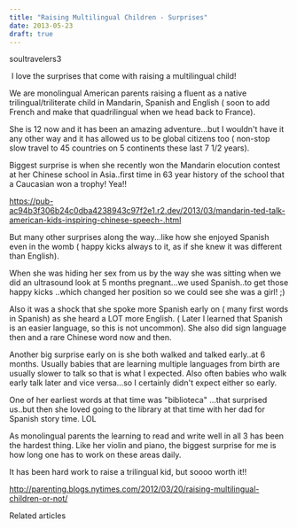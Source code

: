 ```yaml
---
title: "Raising Multilingual Children - Surprises"
date: 2013-05-23
draft: true
---
```


  
  
  
  
  

<!--more--> soultravelers3  
  
 I love the surprises that come with raising a multilingual child!  
  
We are monolingual American parents raising a fluent as a native trilingual/triliterate child in Mandarin, Spanish and English ( soon to add French and make that quadrilingual when we head back to France).  
  
She is 12 now and it has been an amazing adventure...but I wouldn't have it any other way and it has allowed us to be global citizens too ( non-stop slow travel to 45 countries on 5 continents these last 7 1/2 years).  
  
Biggest surprise is when she recently won the Mandarin elocution contest at her Chinese school in Asia..first time in 63 year history of the school that a Caucasian won a trophy! Yea!!  
  
https://pub-ac94b3f306b24c0dba4238943c97f2e1.r2.dev/2013/03/mandarin-ted-talk-american-kids-inspiring-chinese-speech-.html  
  
But many other surprises along the way...like how she enjoyed Spanish even in the womb ( happy kicks always to it, as if she knew it was different than English).  
  
When she was hiding her sex from us by the way she was sitting when we did an ultrasound look at 5 months pregnant...we used Spanish..to get those happy kicks ..which changed her position so we could see she was a girl! ;)  
  
Also it was a shock that she spoke more Spanish early on ( many first words in Spanish) as she heard a LOT more English. ( Later I learned that Spanish is an easier language, so this is not uncommon). She also did sign language then and a rare Chinese word now and then.  
  
Another big surprise early on is she both walked and talked early..at 6 months. Usually babies that are learning multiple languages from birth are usually slower to talk so that is what I expected. Also often babies who walk early talk later and vice versa...so I certainly didn't expect either so early.  
  
One of her earliest words at that time was "biblioteca" ...that surprised us..but then she loved going to the library at that time with her dad for Spanish story time. LOL  
  
As monolingual parents the learning to read and write well in all 3 has been the hardest thing. Like her violin and piano, the biggest surprise for me is how long one has to work on these areas daily.  
  
It has been hard work to raise a trilingual kid, but soooo worth it!!  
  
  
http://parenting.blogs.nytimes.com/2012/03/20/raising-multilingual-children-or-not/

Related articles

